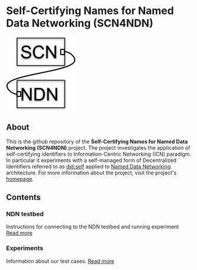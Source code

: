 # Self-Certifying Names for Named Data Networking (SCN4NDN)
![Logo](doc/scn4ndn.png)

## About
This is the github repository of the **Self-Certifying Names for Named Data Networking
(SCN4NDN)** project. The project investigates the application of self-certifying identifiers to
Information-Centric Networking (ICN) paradigm. In particular it experiments with a self-managed
form of Decentralized Identifiers referred to as [did:self](https://github.com/mmlab-aueb/did-self)
applied to [Named Data Networking](https://named-data.net) architecture. For more information about
the project, visit the project's [homepage](https://mm.aueb.gr/projects/scnforndn). 

## Contents
### NDN testbed
Instructions for connecting to the NDN testbed and running experiment [Read more](ndn-testbed/) 

### Experiments
Information about our test cases. [Read more](experiments/README.md) 